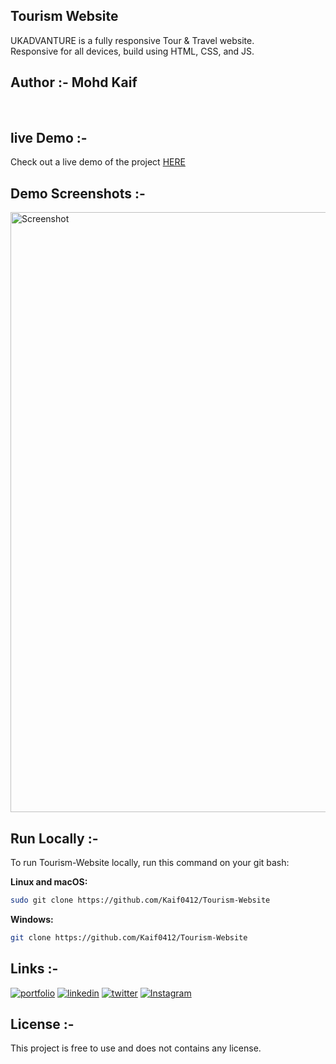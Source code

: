 ## Tourism Website

UKADVANTURE is a fully responsive Tour & Travel website. <br/>
Responsive for all devices, build using HTML, CSS, and JS. <br/>

## Author :- Mohd Kaif
<br/>

## live Demo :-
Check out a live demo of the project [HERE](https://savorsquare-restaurant.netlify.app/)

## Demo Screenshots :- 
<img width="960" alt="Screenshot" src="https://github.com/Kaif0412/Tourism-Website/assets/146923382/0163bed5-7884-4081-ab76-329c3f674d28">

## Run Locally :-
To run Tourism-Website locally, run this command on your git bash:

**Linux and macOS:**
``` bash  
sudo git clone https://github.com/Kaif0412/Tourism-Website
```
**Windows:**
``` bash  
git clone https://github.com/Kaif0412/Tourism-Website
```

## Links :-
[![portfolio](https://img.shields.io/badge/my_portfolio-000?style=for-the-badge&logo=ko-fi&logoColor=white)]()
[![linkedin](https://img.shields.io/badge/linkedin-0A66C2?style=for-the-badge&logo=linkedin&logoColor=white)](https://www.linkedin.com/in/mohdkaif0412/)
[![twitter](https://img.shields.io/badge/TWITTER-1DA1F2?style=for-the-badge&logo=twitter&logoColor=white)]()
[![Instagram](https://img.shields.io/badge/Instagram-C13584?style=for-the-badge&logo=instagram&logoColor=white)](https://www.instagram.com/mohdkaif0412/?utm_source=qr)

## License :-
This project is free to use and does not contains any license.

